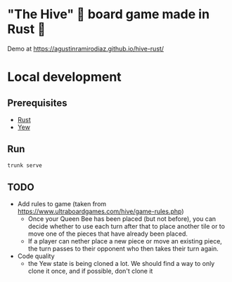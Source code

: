 # "The Hive" 🐝 board game made in Rust 🦀

Demo at https://agustinramirodiaz.github.io/hive-rust/

# Local development

## Prerequisites

- [Rust](https://www.rust-lang.org/tools/install)
- [Yew](https://yew.rs/docs/getting-started/introduction)

## Run

```bash
trunk serve
```

## TODO

- Add rules to game (taken from https://www.ultraboardgames.com/hive/game-rules.php)
  - Once your Queen Bee has been placed (but not before), you can decide whether to use each turn after that to place another tile or to move one of the pieces that have already been placed.
  - If a player can nether place a new piece or move an existing piece, the turn passes to their opponent who then takes their turn again.
- Code quality
  - the Yew state is being cloned a lot. We should find a way to only clone it once, and if possible, don't clone it

